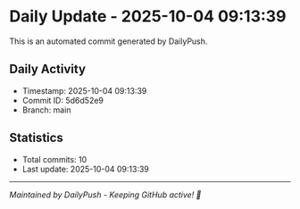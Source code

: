 # Daily Update - 2025-10-04 09:13:39

This is an automated commit generated by DailyPush.

## Daily Activity
- Timestamp: 2025-10-04 09:13:39
- Commit ID: 5d6d52e9
- Branch: main

## Statistics
- Total commits: 10
- Last update: 2025-10-04 09:13:39

---
*Maintained by DailyPush - Keeping GitHub active! 🚀*
